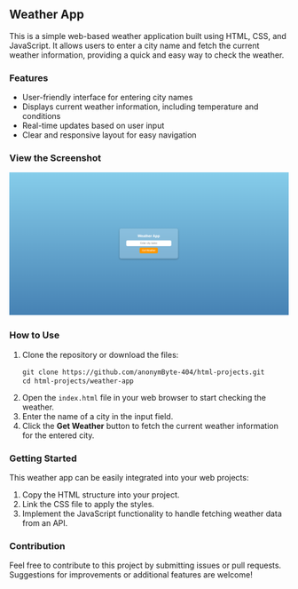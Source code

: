 <h2>Weather App</h2>

<p>This is a simple web-based weather application built using HTML, CSS, and JavaScript. It allows users to enter a city name and fetch the current weather information, providing a quick and easy way to check the weather.</p>

<h3>Features</h3>
<ul>
    <li>User-friendly interface for entering city names</li>
    <li>Displays current weather information, including temperature and conditions</li>
    <li>Real-time updates based on user input</li>
    <li>Clear and responsive layout for easy navigation</li>
</ul>

<h3>View the Screenshot</h3>
<p align="center">
    <img src="../../_screenshots/weather-app.png" alt="Weather App Screenshot" />
</p>

<h3>How to Use</h3>
<ol>
    <li>Clone the repository or download the files:</li>
    <pre><code>git clone https://github.com/anonymByte-404/html-projects.git
cd html-projects/weather-app</code></pre>
    <li>Open the <code>index.html</code> file in your web browser to start checking the weather.</li>
    <li>Enter the name of a city in the input field.</li>
    <li>Click the <strong>Get Weather</strong> button to fetch the current weather information for the entered city.</li>
</ol>

<h3>Getting Started</h3>
<p>This weather app can be easily integrated into your web projects:</p>
<ol>
    <li>Copy the HTML structure into your project.</li>
    <li>Link the CSS file to apply the styles.</li>
    <li>Implement the JavaScript functionality to handle fetching weather data from an API.</li>
</ol>

<h3>Contribution</h3>
<p>Feel free to contribute to this project by submitting issues or pull requests. Suggestions for improvements or additional features are welcome!</p>
